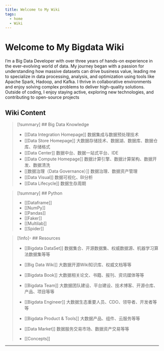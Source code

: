 ```yaml
---
title: Welcome to My Wiki
tags:
  - home
  - Wiki
---
```



# Welcome to My Bigdata Wiki

I’m a Big Data Developer with over three years of hands-on experience in the ever-evolving world of data. My journey began with a passion for understanding how massive datasets can drive business value, leading me to specialize in data processing, analysis, and optimization using tools like Apache Spark, Hadoop, and Kafka. I thrive in collaborative environments and enjoy solving complex problems to deliver high-quality solutions. Outside of coding, I enjoy staying active, exploring new technologies, and contributing to open-source projects

## Wiki Content


> [!summary] ## Big Data Knowledge
> 
>
> - [[Data Integration Homepage]] 数据集成与数据预处理技术 
> - [[Data Store Homepage]] 大数据存储技术、数据湖、数据库、数据仓库、存储格式
> - [[Data Center]] 数据中台、数据一站式平台、IDE
> - [[Data Compute Homepage]] 数据计算引擎、数据计算架构、数据开发、数据清洗
> - [[数据治理（Data Governance）]] 数据治理、数据资产管理
> - [[Data Visual]] 数据可视化、BI分析
> - [[Data Lifecycle]] 数据生存周期


>[!summary] ## Python
>
> 
> - [[Dataframe]]
> - [[NumPy]] 
> - [[Pandas]]
> - [[Faker]] 
> - [[Multilab]] 
> - [[Spider]]

>[!info]- ## Resources
>
> 
> - [[Bigdata DataSet]] 数据集合、开源数据集、权威数据源、机器学习算法数据集等等
> - [[Big Data Wiki]] 大数据开源Wiki知识库、权威文档等等
> - [[Bigdata Book]] 大数据相关论文、书籍、报刊、资讯媒体等等
> - [[Bigdata Team]] 大数据团队建设、平台建设、技术博客、开源仓库、产品、项目等等
> - [[Bigdata Engineer]] 大数据生态重要人员、CDO、领导者、开发者等等
> - [[Bigdata Product & Tools]] 大数据产品、组件、云服务等等
> - [[Data Market]] 数据服务交易市场、数据资产交易等等
>
>- [[Concepts]]

***


